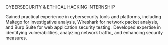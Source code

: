 CYBERSECURITY & ETHICAL HACKING INTERNSHIP

Gained practical experience in cybersecurity tools and platforms, including Maltego for investigative analysis, Wireshark for network packet analysis, and Burp Suite for web application security testing. 
Developed expertise in identifying vulnerabilities, analyzing network traffic, and enhancing security measures.
